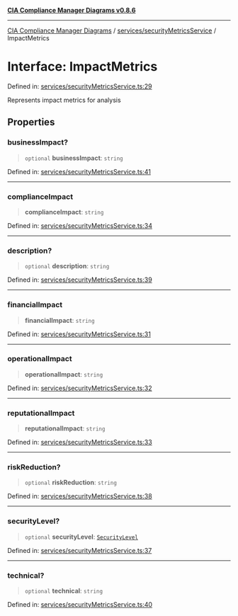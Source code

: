 [**CIA Compliance Manager Diagrams v0.8.6**](../../../README.md)

***

[CIA Compliance Manager Diagrams](../../../modules.md) / [services/securityMetricsService](../README.md) / ImpactMetrics

# Interface: ImpactMetrics

Defined in: [services/securityMetricsService.ts:29](https://github.com/Hack23/cia-compliance-manager/blob/050a250237d6f621490781dbdf95155919f35aed/src/services/securityMetricsService.ts#L29)

Represents impact metrics for analysis

## Properties

### businessImpact?

> `optional` **businessImpact**: `string`

Defined in: [services/securityMetricsService.ts:41](https://github.com/Hack23/cia-compliance-manager/blob/050a250237d6f621490781dbdf95155919f35aed/src/services/securityMetricsService.ts#L41)

***

### complianceImpact

> **complianceImpact**: `string`

Defined in: [services/securityMetricsService.ts:34](https://github.com/Hack23/cia-compliance-manager/blob/050a250237d6f621490781dbdf95155919f35aed/src/services/securityMetricsService.ts#L34)

***

### description?

> `optional` **description**: `string`

Defined in: [services/securityMetricsService.ts:39](https://github.com/Hack23/cia-compliance-manager/blob/050a250237d6f621490781dbdf95155919f35aed/src/services/securityMetricsService.ts#L39)

***

### financialImpact

> **financialImpact**: `string`

Defined in: [services/securityMetricsService.ts:31](https://github.com/Hack23/cia-compliance-manager/blob/050a250237d6f621490781dbdf95155919f35aed/src/services/securityMetricsService.ts#L31)

***

### operationalImpact

> **operationalImpact**: `string`

Defined in: [services/securityMetricsService.ts:32](https://github.com/Hack23/cia-compliance-manager/blob/050a250237d6f621490781dbdf95155919f35aed/src/services/securityMetricsService.ts#L32)

***

### reputationalImpact

> **reputationalImpact**: `string`

Defined in: [services/securityMetricsService.ts:33](https://github.com/Hack23/cia-compliance-manager/blob/050a250237d6f621490781dbdf95155919f35aed/src/services/securityMetricsService.ts#L33)

***

### riskReduction?

> `optional` **riskReduction**: `string`

Defined in: [services/securityMetricsService.ts:38](https://github.com/Hack23/cia-compliance-manager/blob/050a250237d6f621490781dbdf95155919f35aed/src/services/securityMetricsService.ts#L38)

***

### securityLevel?

> `optional` **securityLevel**: [`SecurityLevel`](../../../index/type-aliases/SecurityLevel.md)

Defined in: [services/securityMetricsService.ts:37](https://github.com/Hack23/cia-compliance-manager/blob/050a250237d6f621490781dbdf95155919f35aed/src/services/securityMetricsService.ts#L37)

***

### technical?

> `optional` **technical**: `string`

Defined in: [services/securityMetricsService.ts:40](https://github.com/Hack23/cia-compliance-manager/blob/050a250237d6f621490781dbdf95155919f35aed/src/services/securityMetricsService.ts#L40)
